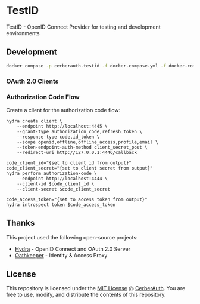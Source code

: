 # TestID

TestID - OpenID Connect Provider for testing and development environments

## Development

```bash
docker compose -p cerberauth-testid -f docker-compose.yml -f docker-compose.dev.yml up -d
```

### OAuth 2.0 Clients

### Authorization Code Flow

Create a client for the authorization code flow:

```shell
hydra create client \
    --endpoint http://localhost:4445 \
    --grant-type authorization_code,refresh_token \
    --response-type code,id_token \
    --scope openid,offline,offline_access,profile,email \
    --token-endpoint-auth-method client_secret_post \
    --redirect-uri http://127.0.0.1:4446/callback

code_client_id="{set to client id from output}"
code_client_secret="{set to client secret from output}"
hydra perform authorization-code \
    --endpoint http://localhost:4444 \
    --client-id $code_client_id \
    --client-secret $code_client_secret

code_access_token="{set to access token from output}"
hydra introspect token $code_access_token
```

## Thanks

This project used the following open-source projects:
* [Hydra](https://github.com/ory/hydra) - OpenID Connect and OAuth 2.0 Server
* [Oathkeeper](https://github.com/ory/oathkeeper) - Identity & Access Proxy

## License

This repository is licensed under the [MIT License](https://github.com/cerberauth/testid/blob/main/LICENSE) @ [CerberAuth](https://www.cerberauth.com/). You are free to use, modify, and distribute the contents of this repository.
